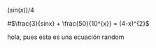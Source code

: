 $(sin(x))/4$


#$\frac{3}{sinx} + \frac{50}{10^{x}} = (4-x)^{2}$

hola, pues esta es una ecuación random

